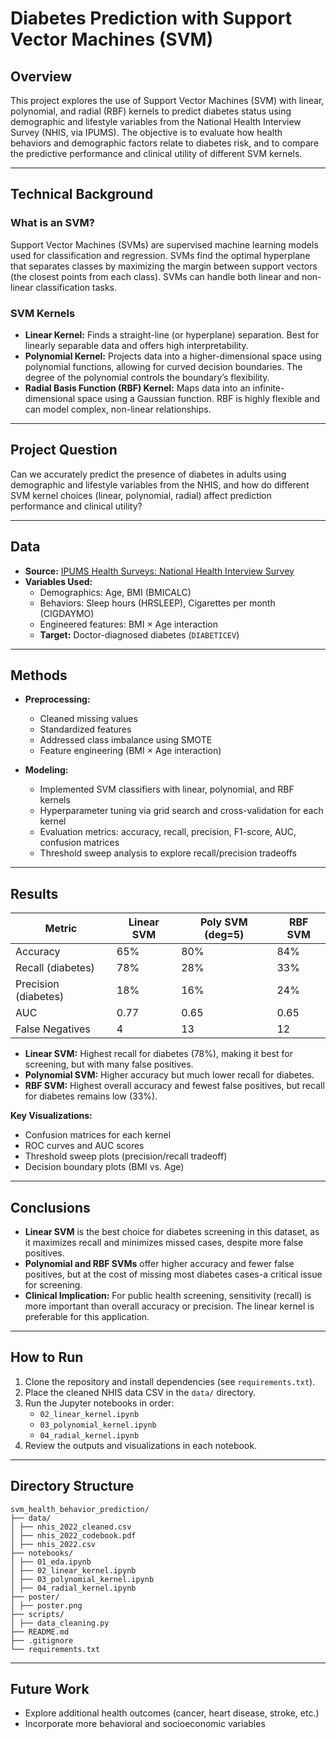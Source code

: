 # Diabetes Prediction with Support Vector Machines (SVM)

## Overview

This project explores the use of Support Vector Machines (SVM) with linear, polynomial, and radial (RBF) kernels to predict diabetes status using demographic and lifestyle variables from the National Health Interview Survey (NHIS, via IPUMS). The objective is to evaluate how health behaviors and demographic factors relate to diabetes risk, and to compare the predictive performance and clinical utility of different SVM kernels.

---

## Technical Background

### What is an SVM?
Support Vector Machines (SVMs) are supervised machine learning models used for classification and regression. SVMs find the optimal hyperplane that separates classes by maximizing the margin between support vectors (the closest points from each class). SVMs can handle both linear and non-linear classification tasks.

### SVM Kernels
- **Linear Kernel:** Finds a straight-line (or hyperplane) separation. Best for linearly separable data and offers high interpretability.
- **Polynomial Kernel:** Projects data into a higher-dimensional space using polynomial functions, allowing for curved decision boundaries. The degree of the polynomial controls the boundary’s flexibility.
- **Radial Basis Function (RBF) Kernel:** Maps data into an infinite-dimensional space using a Gaussian function. RBF is highly flexible and can model complex, non-linear relationships.

---

## Project Question

Can we accurately predict the presence of diabetes in adults using demographic and lifestyle variables from the NHIS, and how do different SVM kernel choices (linear, polynomial, radial) affect prediction performance and clinical utility?

---

## Data

- **Source:** [IPUMS Health Surveys: National Health Interview Survey](https://doi.org/10.18128/D070.V7.4)
- **Variables Used:**
  - Demographics: Age, BMI (BMICALC)
  - Behaviors: Sleep hours (HRSLEEP), Cigarettes per month (CIGDAYMO)
  - Engineered features: BMI × Age interaction
  - **Target:** Doctor-diagnosed diabetes (`DIABETICEV`)

---

## Methods

- **Preprocessing:**  
  - Cleaned missing values
  - Standardized features
  - Addressed class imbalance using SMOTE
  - Feature engineering (BMI × Age interaction)

- **Modeling:**  
  - Implemented SVM classifiers with linear, polynomial, and RBF kernels
  - Hyperparameter tuning via grid search and cross-validation for each kernel
  - Evaluation metrics: accuracy, recall, precision, F1-score, AUC, confusion matrices
  - Threshold sweep analysis to explore recall/precision tradeoffs

---

## Results

| Metric                | Linear SVM | Poly SVM (deg=5) | RBF SVM |
|-----------------------|------------|------------------|---------|
| Accuracy              | 65%        | 80%              | 84%     |
| Recall (diabetes)     | 78%        | 28%              | 33%     |
| Precision (diabetes)  | 18%        | 16%              | 24%     |
| AUC                   | 0.77       | 0.65             | 0.65    |
| False Negatives       | 4          | 13               | 12      |

- **Linear SVM:** Highest recall for diabetes (78%), making it best for screening, but with many false positives.
- **Polynomial SVM:** Higher accuracy but much lower recall for diabetes.
- **RBF SVM:** Highest overall accuracy and fewest false positives, but recall for diabetes remains low (33%).

**Key Visualizations:**  
- Confusion matrices for each kernel
- ROC curves and AUC scores
- Threshold sweep plots (precision/recall tradeoff)
- Decision boundary plots (BMI vs. Age)

---

## Conclusions

- **Linear SVM** is the best choice for diabetes screening in this dataset, as it maximizes recall and minimizes missed cases, despite more false positives.
- **Polynomial and RBF SVMs** offer higher accuracy and fewer false positives, but at the cost of missing most diabetes cases-a critical issue for screening.
- **Clinical Implication:** For public health screening, sensitivity (recall) is more important than overall accuracy or precision. The linear kernel is preferable for this application.

---

## How to Run

1. Clone the repository and install dependencies (see `requirements.txt`).
2. Place the cleaned NHIS data CSV in the `data/` directory.
3. Run the Jupyter notebooks in order:
    - `02_linear_kernel.ipynb`
    - `03_polynomial_kernel.ipynb`
    - `04_radial_kernel.ipynb`
4. Review the outputs and visualizations in each notebook.

---

## Directory Structure
```
svm_health_behavior_prediction/
├── data/
│ ├── nhis_2022_cleaned.csv
│ ├── nhis_2022_codebook.pdf
│ ├── nhis_2022.csv
├── notebooks/
│ ├── 01_eda.ipynb
│ ├── 02_linear_kernel.ipynb
│ ├── 03_polynomial_kernel.ipynb
│ ├── 04_radial_kernel.ipynb
├── poster/
│ ├── poster.png
├── scripts/
│ ├── data_cleaning.py
├── README.md
├── .gitignore
└── requirements.txt
```
---

## Future Work

- Explore additional health outcomes (cancer, heart disease, stroke, etc.)
- Incorporate more behavioral and socioeconomic variables


